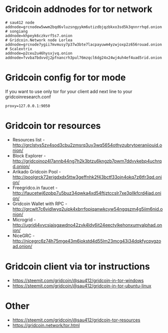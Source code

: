 # Gridcoin addnodes for tor network
```
# sau412 node
addnode=grcnodew5wwm2bqd6vluzsngyykm6utizdbjqzbkxo3sd5k3qnnrrhqd.onion
# songiang
addnode=khpeyk6czkvrf5s7.onion
# Gridcoin.Network node Lorlea
addnode=grcnode7ygii7mvmusy7p37w3bte7lacpayuwm4yzwjoxp2z656rouad.onion
# Scalextrix
addnode=p2ceu2u46hysxjvq.onion
addnode=fvvba7bdvvdj2pfnancrh3pul76mzqcl6dg24x24wj4uh4ef4uad5rid.onion
```

# Gridcoin config for tor mode
If you want to use only tor for your client add next line to your gridcoinresearch.conf
````
proxy=127.0.0.1:9050
````

# Gridcoin tor resources
* Resources list - http://grclstys5zv4sod3cbu2zmsrq3uy3wq5654othyzubrytoeraniiouid.onion/
* Block Explorer - http://gridcoinoz4l7annb44ng7h2k3btzu6kngzb7pwm7ddvvkebp4uchrqd.onion/
* Arikado Gridcoin Pool - http://poolgrck72erjgdxdx5ttw3geffnhk2f43bctf33ojn4okq7z6tfr3qd.onion/
* Freegridco.in faucet - http://faucetwj6zpbp7u5buz34qwka4xd54ftjztccslr7xe3pllkfcrd4iad.onion/
* Gridcoin Wallet with RPC - http://grcwlt7c6vidlwyq2uipk4xbrrfopiqanwkcyw54ngqszm4g5iim6nid.onion/
* Microgrid - http://ugridj4vvcsjajsgawdno42zvk4ldy6it24eectylkehonxumyalphad.onion/
* NiceGRC - http://nicegrc6z74h75mge43m6iokstd4d55lm23mcg43j34dqkfycpygzoad.onion/

# Gridcoin client via tor instructions
* https://steemit.com/gridcoin/@sau412/gridcoin-in-tor-windows
* https://steemit.com/gridcoin/@sau412/gridcoin-in-tor-ubuntu-linux

# Other
* https://steemit.com/gridcoin/@sau412/gridcoin-tor-resources
* https://gridcoin.network/tor.html
